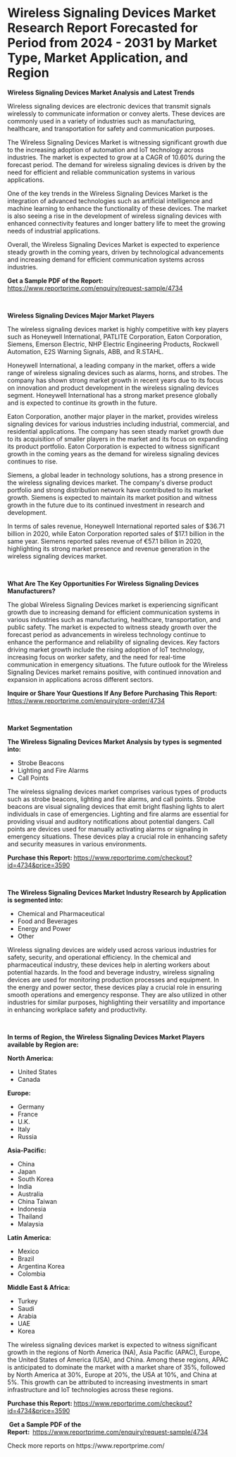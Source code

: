 <p><h1>Wireless Signaling Devices Market Research Report Forecasted for Period from 2024 -  2031 by Market Type, Market Application, and Region</h1></p><p><strong>Wireless Signaling Devices Market Analysis and Latest Trends</strong></p>
<p><p>Wireless signaling devices are electronic devices that transmit signals wirelessly to communicate information or convey alerts. These devices are commonly used in a variety of industries such as manufacturing, healthcare, and transportation for safety and communication purposes.</p><p>The Wireless Signaling Devices Market is witnessing significant growth due to the increasing adoption of automation and IoT technology across industries. The market is expected to grow at a CAGR of 10.60% during the forecast period. The demand for wireless signaling devices is driven by the need for efficient and reliable communication systems in various applications.</p><p>One of the key trends in the Wireless Signaling Devices Market is the integration of advanced technologies such as artificial intelligence and machine learning to enhance the functionality of these devices. The market is also seeing a rise in the development of wireless signaling devices with enhanced connectivity features and longer battery life to meet the growing needs of industrial applications.</p><p>Overall, the Wireless Signaling Devices Market is expected to experience steady growth in the coming years, driven by technological advancements and increasing demand for efficient communication systems across industries.</p></p>
<p><strong>Get a Sample PDF of the Report:&nbsp;</strong> <a href="https://www.reportprime.com/enquiry/request-sample/4734">https://www.reportprime.com/enquiry/request-sample/4734</a></p>
<p>&nbsp;</p>
<p><strong>Wireless Signaling Devices Major Market Players</strong></p>
<p><p>The wireless signaling devices market is highly competitive with key players such as Honeywell International, PATLITE Corporation, Eaton Corporation, Siemens, Emerson Electric, NHP Electric Engineering Products, Rockwell Automation, E2S Warning Signals, ABB, and R.STAHL.</p><p>Honeywell International, a leading company in the market, offers a wide range of wireless signaling devices such as alarms, horns, and strobes. The company has shown strong market growth in recent years due to its focus on innovation and product development in the wireless signaling devices segment. Honeywell International has a strong market presence globally and is expected to continue its growth in the future.</p><p>Eaton Corporation, another major player in the market, provides wireless signaling devices for various industries including industrial, commercial, and residential applications. The company has seen steady market growth due to its acquisition of smaller players in the market and its focus on expanding its product portfolio. Eaton Corporation is expected to witness significant growth in the coming years as the demand for wireless signaling devices continues to rise.</p><p>Siemens, a global leader in technology solutions, has a strong presence in the wireless signaling devices market. The company's diverse product portfolio and strong distribution network have contributed to its market growth. Siemens is expected to maintain its market position and witness growth in the future due to its continued investment in research and development.</p><p>In terms of sales revenue, Honeywell International reported sales of $36.71 billion in 2020, while Eaton Corporation reported sales of $17.1 billion in the same year. Siemens reported sales revenue of €57.1 billion in 2020, highlighting its strong market presence and revenue generation in the wireless signaling devices market.</p></p>
<p>&nbsp;</p>
<p><strong>What Are The Key Opportunities For Wireless Signaling Devices Manufacturers?</strong></p>
<p><p>The global Wireless Signaling Devices market is experiencing significant growth due to increasing demand for efficient communication systems in various industries such as manufacturing, healthcare, transportation, and public safety. The market is expected to witness steady growth over the forecast period as advancements in wireless technology continue to enhance the performance and reliability of signaling devices. Key factors driving market growth include the rising adoption of IoT technology, increasing focus on worker safety, and the need for real-time communication in emergency situations. The future outlook for the Wireless Signaling Devices market remains positive, with continued innovation and expansion in applications across different sectors.</p></p>
<p><strong>Inquire or Share Your Questions If Any Before Purchasing This Report:</strong> <a href="https://www.reportprime.com/enquiry/pre-order/4734">https://www.reportprime.com/enquiry/pre-order/4734</a></p>
<p>&nbsp;</p>
<p><strong>Market Segmentation</strong></p>
<p><strong>The Wireless Signaling Devices Market Analysis by types is segmented into:</strong></p>
<p><ul><li>Strobe Beacons</li><li>Lighting and Fire Alarms</li><li>Call Points</li></ul></p>
<p><p>The wireless signaling devices market comprises various types of products such as strobe beacons, lighting and fire alarms, and call points. Strobe beacons are visual signaling devices that emit bright flashing lights to alert individuals in case of emergencies. Lighting and fire alarms are essential for providing visual and auditory notifications about potential dangers. Call points are devices used for manually activating alarms or signaling in emergency situations. These devices play a crucial role in enhancing safety and security measures in various environments.</p></p>
<p><strong>Purchase this Report:&nbsp;</strong><a href="https://www.reportprime.com/checkout?id=4734&price=3590">https://www.reportprime.com/checkout?id=4734&price=3590</a></p>
<p>&nbsp;</p>
<p><strong>The Wireless Signaling Devices Market Industry Research by Application is segmented into:</strong></p>
<p><ul><li>Chemical and Pharmaceutical</li><li>Food and Beverages</li><li>Energy and Power</li><li>Other</li></ul></p>
<p><p>Wireless signaling devices are widely used across various industries for safety, security, and operational efficiency. In the chemical and pharmaceutical industry, these devices help in alerting workers about potential hazards. In the food and beverage industry, wireless signaling devices are used for monitoring production processes and equipment. In the energy and power sector, these devices play a crucial role in ensuring smooth operations and emergency response. They are also utilized in other industries for similar purposes, highlighting their versatility and importance in enhancing workplace safety and productivity.</p></p>
<p>&nbsp;</p>
<p><strong>In terms of Region, the Wireless Signaling Devices Market Players available by Region are:</strong></p>
<p>
    <p> <strong> North America: </strong>
        <ul>
            <li>United States</li>
            <li>Canada</li>
        </ul>
        </p> 
    <p> <strong> Europe: </strong>
        <ul>
            <li>Germany</li>
            <li>France</li>
            <li>U.K.</li>
            <li>Italy</li>
            <li>Russia</li>
        </ul>
        </p> 
    <p> <strong> Asia-Pacific: </strong>
        <ul>
            <li>China</li>
            <li>Japan</li>
            <li>South Korea</li>
            <li>India</li>
            <li>Australia</li>
            <li>China Taiwan</li>
            <li>Indonesia</li>
            <li>Thailand</li>
            <li>Malaysia</li>
        </ul>
        </p> 
    <p> <strong> Latin America: </strong>
        <ul>
            <li>Mexico</li>
            <li>Brazil</li>
            <li>Argentina Korea</li>
            <li>Colombia</li>
        </ul>
        </p> 
    <p> <strong> Middle East & Africa: </strong>
        <ul>
            <li>Turkey</li>
            <li>Saudi</li>
            <li>Arabia</li>
            <li>UAE</li>
            <li>Korea</li>
        </ul>
    </p>
    </p>
<p><p>The wireless signaling devices market is expected to witness significant growth in the regions of North America (NA), Asia Pacific (APAC), Europe, the United States of America (USA), and China. Among these regions, APAC is anticipated to dominate the market with a market share of 35%, followed by North America at 30%, Europe at 20%, the USA at 10%, and China at 5%. This growth can be attributed to increasing investments in smart infrastructure and IoT technologies across these regions.</p></p>
<p><strong>Purchase this Report: </strong><a href="https://www.reportprime.com/checkout?id=4734&price=3590">https://www.reportprime.com/checkout?id=4734&price=3590</a></p>
<p>&nbsp;<strong>Get a Sample PDF of the Report:&nbsp;&nbsp;</strong><a href="https://www.reportprime.com/enquiry/request-sample/4734">https://www.reportprime.com/enquiry/request-sample/4734</a></p>
<p><strong></strong></p>
<p>Check more reports on https://www.reportprime.com/</p>